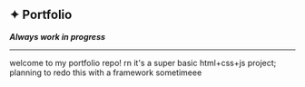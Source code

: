 ## ✦ Portfolio ##
***Always work in progress***
- - - -
welcome to my portfolio repo! rn it's a super basic html+css+js project;
planning to redo this with a framework sometimeee